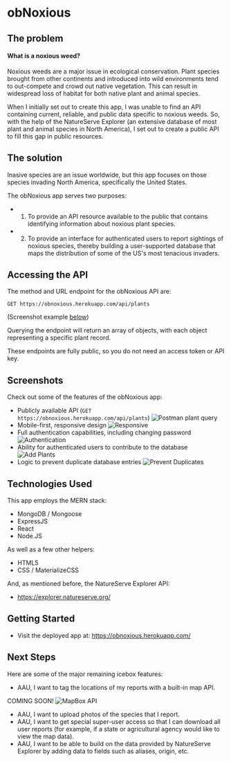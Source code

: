 # obNoxious

## The problem

#### What is a noxious weed? 

Noxious weeds are a major issue in ecological conservation. Plant species brought from other continents and introduced into wild environments tend to out-compete and crowd out native vegetation. This can result in widespread loss of habitat for both native plant and animal species. 

When I initially set out to create this app, I was unable to find an API containing current, reliable, and public data specific to noxious weeds. So, with the help of the NatureServe Explorer (an extensive database of most plant and animal species in North America), I set out to create a public API to fill this gap in public resources. 

## The solution

Inasive species are an issue worldwide, but this app focuses on those species invading North America, specifically the United States. 

The obNoxious app serves two purposes: 

* 1) To provide an API resource available to the public that contains identifying information about noxious plant species. 
* 2) To provide an interface for authenticated users to report sightings of noxious species, thereby building a user-supported database that maps the distribution of some of the US's most tenacious invaders.

## Accessing the API

The method and URL endpoint for the obNoxious API are: 

```
GET https://obnoxious.herokuapp.com/api/plants
```

(Screenshot example [below](#screenshots))

Querying the endpoint will return an array of objects, with each object representing a specific plant record. 

These endpoints are fully public, so you do not need an access token or API key. 

## Screenshots

Check out some of the features of the obNoxious app: 

* Publicly available API (`GET https://obnoxious.herokuapp.com/api/plants`)
![Postman plant query](https://i.imgur.com/I16Ul80.png)
* Mobile-first, responsive design
![Responsive](https://i.imgur.com/Cnut0Rd.png)
* Full authentication capabilities, including changing password
![Authentication](https://i.imgur.com/V3RktZH.png)
* Ability for authenticated users to contribute to the database
![Add Plants](https://i.imgur.com/huWMlvN.png)
* Logic to prevent duplicate database entries
![Prevent Duplicates](https://i.imgur.com/OPJiMSy.png)

## Technologies Used

This app employs the MERN stack: 

* MongoDB / Mongoose
* ExpressJS
* React
* Node.JS

As well as a few other helpers: 

* HTML5
* CSS / MaterializeCSS

And, as mentioned before, the NatureServe Explorer API: 

* https://explorer.natureserve.org/ 

## Getting Started

* Visit the deployed app at: https://obnoxious.herokuapp.com/

## Next Steps 

Here are some of the major remaining icebox features: 

* AAU, I want to tag the locations of my reports with a built-in map API. 

COMING SOON!
![MapBox API](https://i.imgur.com/8KmG9lW.png)

* AAU, I want to upload photos of the species that I report. 
* AAU, I want to get special super-user access so that I can download all user reports (for example, if a state or agricultural agency would like to view the map data).
* AAU, I want to be able to build on the data provided by NatureServe Explorer by adding data to fields such as aliases, origin, etc. 
